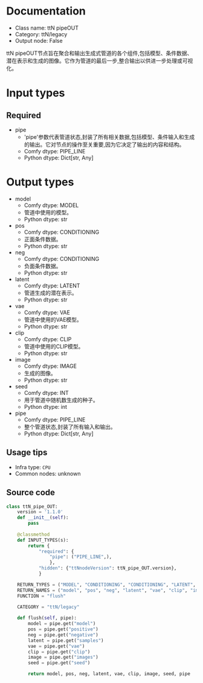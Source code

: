 
# Documentation
- Class name: ttN pipeOUT
- Category: ttN/legacy
- Output node: False

ttN pipeOUT节点旨在聚合和输出生成式管道的各个组件,包括模型、条件数据、潜在表示和生成的图像。它作为管道的最后一步,整合输出以供进一步处理或可视化。

# Input types
## Required
- pipe
    - 'pipe'参数代表管道状态,封装了所有相关数据,包括模型、条件输入和生成的输出。它对节点的操作至关重要,因为它决定了输出的内容和结构。
    - Comfy dtype: PIPE_LINE
    - Python dtype: Dict[str, Any]

# Output types
- model
    - Comfy dtype: MODEL
    - 管道中使用的模型。
    - Python dtype: str
- pos
    - Comfy dtype: CONDITIONING
    - 正面条件数据。
    - Python dtype: str
- neg
    - Comfy dtype: CONDITIONING
    - 负面条件数据。
    - Python dtype: str
- latent
    - Comfy dtype: LATENT
    - 管道生成的潜在表示。
    - Python dtype: str
- vae
    - Comfy dtype: VAE
    - 管道中使用的VAE模型。
    - Python dtype: str
- clip
    - Comfy dtype: CLIP
    - 管道中使用的CLIP模型。
    - Python dtype: str
- image
    - Comfy dtype: IMAGE
    - 生成的图像。
    - Python dtype: str
- seed
    - Comfy dtype: INT
    - 用于管道中随机数生成的种子。
    - Python dtype: int
- pipe
    - Comfy dtype: PIPE_LINE
    - 整个管道状态,封装了所有输入和输出。
    - Python dtype: Dict[str, Any]


## Usage tips
- Infra type: `CPU`
- Common nodes: unknown


## Source code
```python
class ttN_pipe_OUT:
    version = '1.1.0'
    def __init__(self):
        pass
    
    @classmethod
    def INPUT_TYPES(s):
        return {
            "required": {
                "pipe": ("PIPE_LINE",),
                },
            "hidden": {"ttNnodeVersion": ttN_pipe_OUT.version},
            }

    RETURN_TYPES = ("MODEL", "CONDITIONING", "CONDITIONING", "LATENT", "VAE", "CLIP", "IMAGE", "INT", "PIPE_LINE",)
    RETURN_NAMES = ("model", "pos", "neg", "latent", "vae", "clip", "image", "seed", "pipe")
    FUNCTION = "flush"

    CATEGORY = "ttN/legacy"
    
    def flush(self, pipe):
        model = pipe.get("model")
        pos = pipe.get("positive")
        neg = pipe.get("negative")
        latent = pipe.get("samples")
        vae = pipe.get("vae")
        clip = pipe.get("clip")
        image = pipe.get("images")
        seed = pipe.get("seed")

        return model, pos, neg, latent, vae, clip, image, seed, pipe

```
